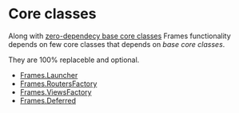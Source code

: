 # Core classes

Along with [zero-dependecy base core classes](./base_core_classes.md) Frames
functionality depends on few core classes that depends on _base core classes_.

They are 100% replaceble and optional.

* [Frames.Launcher](./core/launcher.md)
* [Frames.RoutersFactory](./core/routers_factory.md)
* [Frames.ViewsFactory](./core/routers_factory.md)
* [Frames.Deferred](./core/deferred.md)
